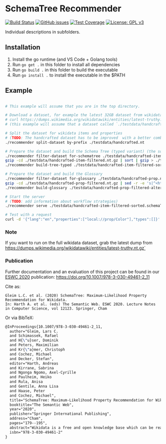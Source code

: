 # SchemaTree Recommender

[![Build Status](https://git.rwth-aachen.de/kglab2019/recommender/badges/master/pipeline.svg)](https://git.rwth-aachen.de/kglab2019/recommender/commits/master)
[![GitHub issues](https://img.shields.io/github/issues/lgleim/SchemaTreeRecommender)](https://github.com/lgleim/SchemaTreeRecommender/issues)
[![Test Coverage](https://git.rwth-aachen.de/kglab2019/recommender/badges/master/coverage.svg)](https://git.rwth-aachen.de/kglab2019/recommender/commits/master)
[![License: GPL v3](https://img.shields.io/badge/License-GPLv3-blue.svg)](https://www.gnu.org/licenses/gpl-3.0) 

Individual descriptions in subfolders.

## Installation

1. Install the go runtime (and VS Code + Golang tools)
1. Run `go get .` in this folder to install all dependencies
1. Run `go build .` in this folder to build the executable
1. Run `go install .` to install the executable in the $PATH

## Example 

```bash

# This example will assume that you are in the top directory.

# Download a dataset, for example the latest 32GB dataset from wikidata
# curl https://dumps.wikimedia.org/wikidatawiki/entities/latest-truthy.nt.gz --output latest-truthy.nt.gz
# (this example will assume that a dataset called `./testdata/handcrafted.nt` exists)

# Split the dataset for wikidata items and properties
# (TODO: The handcrafted dataset has to be improved  with a better combination of entries)
./recommender split-dataset by-prefix ./testdata/handcrafted.nt

# Prepare the dataset and build the Schema Tree (typed variant) (the sort is only required for future 1-in-n splits)
./recommender filter-dataset for-schematree ./testdata/handcrafted-item.nt.gz 
gzip -cd ./testdata/handcrafted-item-filtered.nt.gz | sort | gzip > ./testdata/handcrafted-item-filtered-sorted.nt.gz
./recommender build-tree-typed ./testdata/handcrafted-item-filtered-sorted.nt.gz

# Prepare the dataset and build the Glossary
./recommender filter-dataset for-glossary ./testdata/handcrafted-prop.nt.gz
gzip -cd ./testdata/handcrafted-prop-filtered.nt.gz | sed -r -e 's|^<http:\/\/www\.wikidata\.org\/entity\/P([^>]+)>|<http://www.wikidata.org/prop/direct/P\1>|g' | gzip > ./testdata/handcrafted-prop-filtered-altered.nt.gz
./recommender build-glossary ./testdata/handcrafted-prop-filtered-altered.nt.gz

# Start the server 
# (TODO: add information about workflow strategies)
./recommender serve ./testdata/handcrafted-item-filtered-sorted.schemaTree.typed.bin ./testdata/handcrafted-prop-filtered-altered.glossary.bin

# Test with a request 
curl -d '{"lang":"en","properties":["local://prop/Color"],"types":[]}' http://localhost:8080/recommender

```

### Note

If you want to run on the full wikidata dataset, grab the latest dump from https://dumps.wikimedia.org/wikidatawiki/entities/latest-truthy.nt.gz`

### Publication

Further documentation and an evaluation of this project can be found in our [ESWC 2020](https://2020.eswc-conferences.org/) publication: https://doi.org/10.1007/978-3-030-49461-2_11

Cite as:

```
Gleim L.C. et al. (2020) SchemaTree: Maximum-Likelihood Property Recommendation for Wikidata. 
In: Harth A. et al. (eds) The Semantic Web. ESWC 2020. Lecture Notes in Computer Science, vol 12123. Springer, Cham
```

Or via BibTeX:

```tex
@InProceedings{10.1007/978-3-030-49461-2_11,
  author="Gleim, Lars C.
  and Schimassek, Rafael
  and H{\"u}ser, Dominik
  and Peters, Maximilian
  and Kr{\"a}mer, Christoph
  and Cochez, Michael
  and Decker, Stefan",
  editor="Harth, Andreas
  and Kirrane, Sabrina
  and Ngonga Ngomo, Axel-Cyrille
  and Paulheim, Heiko
  and Rula, Anisa
  and Gentile, Anna Lisa
  and Haase, Peter
  and Cochez, Michael",
  title="SchemaTree: Maximum-Likelihood Property Recommendation for Wikidata",
  booktitle="The Semantic Web",
  year="2020",
  publisher="Springer International Publishing",
  address="Cham",
  pages="179--195",
  abstract="Wikidata is a free and open knowledge base which can be read and edited by both humans and machines. It acts as a central storage for the structured data of several Wikimedia projects. To improve the process of manually inserting new facts, the Wikidata platform features an association rule-based tool to recommend additional suitable properties. In this work, we introduce a novel approach to provide such recommendations based on frequentist inference. We introduce a trie-based method that can efficiently learn and represent property set probabilities in RDF graphs. We extend the method by adding type information to improve recommendation precision and introduce backoff strategies which further increase the performance of the initial approach for entities with rare property combinations. We investigate how the captured structure can be employed for property recommendation, analogously to the Wikidata PropertySuggester. We evaluate our approach on the full Wikidata dataset and compare its performance to the state-of-the-art Wikidata PropertySuggester, outperforming it in all evaluated metrics. Notably we could reduce the average rank of the first relevant recommendation by 71{\%}.",
  isbn="978-3-030-49461-2"
}
```